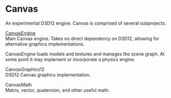 # Canvas
An experimental D3D12 engine.  Canvas is comprised of several subprojects.

[CanvasEngine](CanvasEngine.md)  
Main Canvas engine.  Takes no direct dependency on D3D12, allowing for alternative graphics implementations.

CanvasEngine loads models and textures and manages the scene graph.  At some point it may implement or incorporate a physics engine.

CanvasGraphics12  
D3D12 Canvas graphics implementation.

CanvasMath  
Matrix, vector, quaternion, and other useful math.